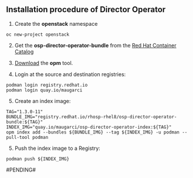 ## Installation procedure of Director Operator

1. Create the **openstack** namespace

```
oc new-project openstack
```

2. Get the **osp-director-operator-bundle** from the [Red Hat Container Catalog](https://catalog.redhat.com/software/containers/search)

3. [Download](https://console.redhat.com/openshift/downloads) the **opm** tool.

4. Login at the source and destination registries:

```
podman login registry.redhat.io
podman login quay.io/maugarci
```

5. Create an index image:

```
TAG="1.3.0-11"
BUNDLE_IMG="registry.redhat.io/rhosp-rhel8/osp-director-operator-bundle:${TAG}"
INDEX_IMG="quay.io/maugarci/osp-director-operator-index:${TAG}"
opm index add --bundles ${BUNDLE_IMG} --tag ${INDEX_IMG} -u podman --pull-tool podman
```

5. Push the index image to a Registry:

```
podman push ${INDEX_IMG}
```

#PENDING#
